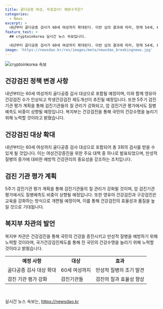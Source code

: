 ```yaml
---
title: 골다공증 여성, 무료검사! 예방수칙은?
categories:
  - News
excerpt: >
  내년부터 골다공증 검사가 60세 여성까지 확대된다. 이번 심의 결과에 따라, 현재 54세, 66세 여성에게만 실시하는 골다공증 검사가 내년부터는 60세 여성까지 총 3회 실시하게 된다. 또한, 이번 5주기 검진기관 평가 계획은 검진기관들의 질 관리 동기부여를 강화하고, 영유아 건강검진과 구강검진을 강화하는 방식으로 개편하였다. 이로써 골다공증 검사를 포함한 국가건강검진제도를 통해 전 국민의 건강수명을 늘리기 위한 노력을 강화할 계획이다.
feature_text: >
  ## cryptoinkorea 실시간 뉴스 속보입니다.

  내년부터 골다공증 검사가 60세 여성까지 확대된다. 이번 심의 결과에 따라, 현재 54세, 66세 여성에게만 실시하는 골다공증 검사가 내년부터는 60세 여성까지 총 3회 실시하게 된다. 또한, 이번 5주기 검진기관 평가 계획은 검진기관들의 질 관리 동기부여를 강화하고, 영유아 건강검진과 구강검진을 강화하는 방식으로 개편하였다. 이로써 골다공증 검사를 포함한 국가건강검진제도를 통해 전 국민의 건강수명을 늘리기 위한 노력을 강화할 계획이다.
image: 'https://newsdao.kr/res/images/meta/newsdao_breakingnews.jpg'
---
```


<p><img src="https://newsdao.kr/res/images/meta/newsdao_breakingnews.jpg" alt="cryptoinkorea 속보" /></p>

<h2 data-ke-size="size26">건강검진 정책 변경 사항</h2>

<p data-ke-size="size16">내년부터는 60세 여성까지 골다공증 검사 대상으로 포함될 예정이며, 이와 함께 영유아 건강검진 수가 인상되고 학생건강검진 제도개선이 추진될 예정입니다. 또한 5주기 검진기관 평가 계획을 통해 검진기관들의 질 관리가 강화되고, 암 검진기관 평가에서도 질병예측도 비중이 상향될 예정입니다. 복지부는 건강검진을 통해 국민의 건강수명을 늘리기 위해 노력할 것이라고 밝혔습니다.</p>

<h2 data-ke-size="size26">건강검진 대상 확대</h2>

<p data-ke-size="size16">내년부터는 60세 여성까지 골다공증 검사 대상으로 포함되어 총 3회의 검사를 받을 수 있게 될 것입니다. 이는 여성건강증진을 위한 주요 대책 중 하나로 발표되었으며, 만성적 질병의 증가에 대비한 예방적 건강관리의 중요성을 강조하는 조치입니다.</p>

<h2 data-ke-size="size26">검진 기관 평가 계획</h2>

<p data-ke-size="size16">5주기 검진기관 평가 계획을 통해 검진기관들의 질 관리가 강화될 것이며, 암 검진기관 평가에서도 질병예측도 비중이 상향될 예정입니다. 또한 영유아 건강검진과 구강검진은 교육을 강화하는 방식으로 개편될 예정이며, 이를 통해 건강검진의 효율성과 품질을 높일 것으로 기대됩니다.</p>

<h2 data-ke-size="size26">복지부 차관의 발언</h2>

<p data-ke-size="size16">복지부 차관은 건강검진을 통해 국민의 건강을 증진시키고 만성적 질병을 예방하기 위해 노력할 것이라며, 국가건강검진제도를 통해 전 국민의 건강수명을 늘리기 위해 노력할 것이라고 밝혔습니다.</p>

<table>
  <tr>
    <td style="text-align: center; height: 17px;"><b>예정 사항</b></td>
    <td style="text-align: center; height: 17px;"><b>대상</b></td>
    <td style="text-align: center; height: 17px;"><b>효과</b></td>
  </tr>
  <tr>
    <td>골다공증 검사 대상 확대</td>
    <td>60세 여성까지</td>
    <td>만성적 질병의 조기 발견</td>
  </tr>
  <tr>
    <td>검진 기관 평가 강화</td>
    <td>검진기관들</td>
    <td>검진의 질과 효율성 향상</td>
  </tr>
</table>

<p data-ke-size="size16">&nbsp;</p>
실시간 뉴스 속보는, <a href="https://newsdao.kr" rel="dofollow">https://newsdao.kr</a>


